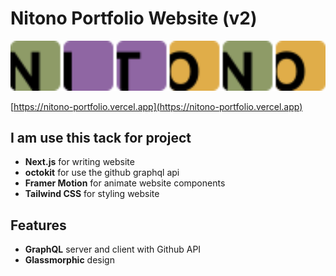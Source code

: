 # Nitono Portfolio Website (v2)

<img src="./public/dark_logo.svg" style='width:100vw' alt='logo'/>

[https://nitono-portfolio.vercel.app](https://nitono-portfolio.vercel.app)

## I am use this tack for project

- **Next.js** for writing website
- **octokit** for use the github graphql api
- **Framer Motion** for animate website components
- **Tailwind CSS** for styling website

## Features

- **GraphQL** server and client with Github API
- **Glassmorphic** design
